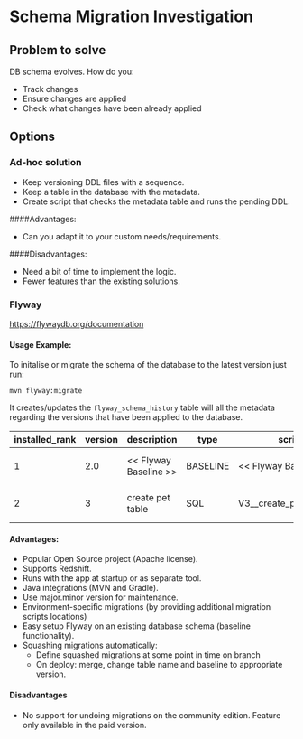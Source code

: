 # Schema Migration Investigation

## Problem to solve

DB schema evolves. How do you:
* Track changes
* Ensure changes are applied
* Check what changes have been already applied

## Options

### Ad-hoc solution

* Keep versioning DDL files with a sequence.
* Keep a table in the database with the metadata.
* Create script that checks the metadata table and runs the pending DDL.

####Advantages:

* Can you adapt it to your custom needs/requirements.

####Disadvantages:

* Need a bit of time to implement the logic.
* Fewer features than the existing solutions.

### Flyway

https://flywaydb.org/documentation

#### Usage Example:

To initalise or migrate the schema of the database to the latest version just run:

```
mvn flyway:migrate
```

It creates/updates the `flyway_schema_history` table will all the metadata regarding the versions that have been applied to the database.

|installed_rank|version|description|type|script|checksum|installed_by|installed_on|execution_time|success|
|--------------|-------|-----------|----|------|--------|------------|------------|--------------|-------|
|1|2.0|<< Flyway Baseline >>|BASELINE|<< Flyway Baseline >>||null|2020-11-05 15:30:00|0|true|
|2|3|create pet table|SQL|V3__create_pet_table.sql|-473798765|postgres|2020-11-05 15:30:10|23|true|

#### Advantages:

* Popular Open Source project (Apache license).
* Supports Redshift.
* Runs with the app at startup or as separate tool.
* Java integrations (MVN and Gradle).
* Use major.minor version for maintenance.
* Environment-specific migrations (by providing additional migration scripts locations)
* Easy setup Flyway on an existing database schema (baseline functionality).
* Squashing migrations automatically: 
    * Define squashed migrations at some point in time on branch
    * On deploy: merge, change table name and baseline to appropriate version.

#### Disadvantages

* No support for undoing migrations on the community edition. 
Feature only available in the paid version.


